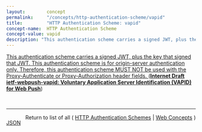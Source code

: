 ```yaml
---
layout:        concept
permalink:     "/concepts/http-authentication-scheme/vapid"
title:         "HTTP Authentication Scheme: vapid"
concept-name:  HTTP Authentication Scheme
concept-value: vapid
description: "This authentication scheme carries a signed JWT, plus the key that signed that JWT. This authentication scheme is for origin-server authentication only. Therefore, this authentication scheme MUST NOT be used with the Proxy-Authenticate or Proxy-Authorization header fields. "
---
```


[This authentication scheme carries a signed JWT, plus the key that signed that JWT. This authentication scheme is for origin-server authentication only. Therefore, this authentication scheme MUST NOT be used with the Proxy-Authenticate or Proxy-Authorization header fields. ](https://datatracker.ietf.org/doc/html/draft-ietf-webpush-vapid#section-3 "Read documentation for HTTP Authentication Scheme &#34;vapid&#34;") (**[Internet Draft ietf-webpush-vapid: Voluntary Application Server Identification (VAPID) for Web Push](/specs/IETF/I-D/ietf-webpush-vapid "An application server can use the method described to voluntarily identify itself to a push service. This identification information can be used by the push service to attribute requests that are made by the same application server to a single entity. An application server can include additional information that the operator of a push service can use to contact the operator of the application server. This identification information can be used to restrict the use of a push subscription a single application server.")**)

<br/>
<hr/>

<p style="float : left"><a href="./vapid.json" title="JSON representing this particular Web Concept value">JSON</a></p>
<p style="text-align: right">Return to list of all ( <a href="../http-authentication-scheme/">HTTP Authentication Schemes</a> | <a href="../">Web Concepts</a> )</p>
